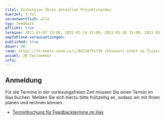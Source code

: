 ```yaml
---
titel: Diskussion Ihres aktuellen Projektstandes
kuerzel: f-fsl
verantwortlich: alle
typ: feedback
pflicht: true
termine: 2021-01-07 13:00, 2021-01-14 13:00, 2021-01-28 15:00, 2021-02-11 09:00, 2021-02-25 10:00, 2021-03-11 09:00, 2021-03-18 09:00
empfohlene-voraussetzungen: 
published: true
dauer: 90
raum: https://th-koeln.zoom.us/j/86238751739 (Passwort steht im Ilias)|https://th-koeln.zoom.us/j/86238751739
anzahl: 20 Teilnehmer
info:
---
```


## Anmeldung

Für die Termine in der vorlesungsfreien Zeit müssen Sie einen Termin im Ilias buchen. Melden Sie sich hierzu bitte frühzeitig an, sodass wir mit Ihnen planen und rechnen können.

- [Terminbuchung für Feedbacktermine im Ilias](https://ilias.th-koeln.de/goto.php?target=fold_1806598&client_id=ILIAS_FH_Koeln)
